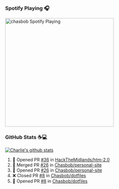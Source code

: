 ### Spotify Playing 🎧

[<img src="https://novatorem.chasbob.vercel.app/api/spotify" alt="chasbob Spotify Playing" width="350" />](https://open.spotify.com/user/charlie2026)

### GitHub Stats :coffee::computer:

[![Charlie's github stats](https://github-readme-stats-six-tau.vercel.app/api?username=chasbob&count_private=true&hide_rank=true&hide=stars&hide_title=true)](https://github.com/anuraghazra/github-readme-stats)

<!--START_SECTION:activity-->
1. 💪 Opened PR [#36](https://github.com/HackTheMidlands/htm-2.0/pull/36) in [HackTheMidlands/htm-2.0](https://github.com/HackTheMidlands/htm-2.0)
2. 🎉 Merged PR [#26](https://github.com/Chasbob/personal-site/pull/26) in [Chasbob/personal-site](https://github.com/Chasbob/personal-site)
3. 💪 Opened PR [#26](https://github.com/Chasbob/personal-site/pull/26) in [Chasbob/personal-site](https://github.com/Chasbob/personal-site)
4. ❌ Closed PR [#8](https://github.com/Chasbob/dotfiles/pull/8) in [Chasbob/dotfiles](https://github.com/Chasbob/dotfiles)
5. 💪 Opened PR [#8](https://github.com/Chasbob/dotfiles/pull/8) in [Chasbob/dotfiles](https://github.com/Chasbob/dotfiles)
<!--END_SECTION:activity-->
